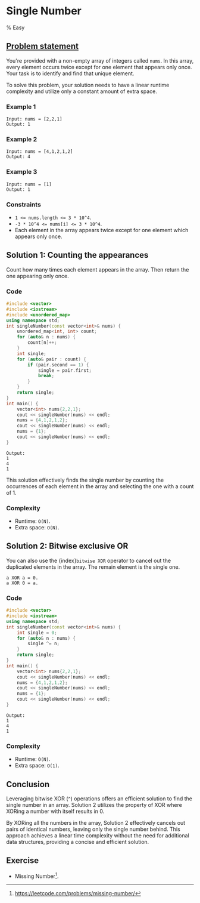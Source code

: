 # Single Number
% Easy
## [Problem statement](https://leetcode.com/problems/single-number/description/)

You're provided with a non-empty array of integers called `nums`. In this array, every element occurs twice except for one element that appears only once. Your task is to identify and find that unique element.

To solve this problem, your solution needs to have a linear runtime complexity and utilize only a constant amount of extra space.

### Example 1

```text
Input: nums = [2,2,1]
Output: 1
```

### Example 2
```text
Input: nums = [4,1,2,1,2]
Output: 4
```
### Example 3
```text
Input: nums = [1]
Output: 1
``` 

### Constraints

* `1 <= nums.length <= 3 * 10^4`.
* `-3 * 10^4 <= nums[i] <= 3 * 10^4`.
* Each element in the array appears twice except for one element which appears only once.

## Solution 1: Counting the appearances
Count how many times each element appears in the array. Then return the one appearing only once.

### Code

```cpp
#include <vector>
#include <iostream>
#include <unordered_map>
using namespace std;
int singleNumber(const vector<int>& nums) {
    unordered_map<int, int> count;
    for (auto& n : nums) {
        count[n]++;
    }
    int single;
    for (auto& pair : count) {
        if (pair.second == 1) {
            single = pair.first;
            break;
        }
    }
    return single;
}
int main() {
    vector<int> nums{2,2,1};
    cout << singleNumber(nums) << endl;
    nums = {4,1,2,1,2};
    cout << singleNumber(nums) << endl;
    nums = {1};
    cout << singleNumber(nums) << endl;
}
```
```text
Output:
1
4
1
```
This solution effectively finds the single number by counting the occurrences of each element in the array and selecting the one with a count of 1.

### Complexity

* Runtime: `O(N)`.
* Extra space: `O(N)`.

## Solution 2: Bitwise exclusive OR

You can also use the {index}`bitwise XOR` operator to cancel out the duplicated elements in the array. The remain element is the single one.

```text
a XOR a = 0.
a XOR 0 = a.
```

### Code

```cpp
#include <vector>
#include <iostream>
using namespace std;
int singleNumber(const vector<int>& nums) {
    int single = 0;
    for (auto& n : nums) {
        single ^= n;
    }
    return single;
}
int main() {
    vector<int> nums{2,2,1};
    cout << singleNumber(nums) << endl;
    nums = {4,1,2,1,2};
    cout << singleNumber(nums) << endl;
    nums = {1};
    cout << singleNumber(nums) << endl;
}
```
```text
Output:
1
4
1
```

### Complexity

* Runtime: `O(N)`.
* Extra space: `O(1)`.

## Conclusion

Leveraging bitwise XOR (^) operations offers an efficient solution to find the single number in an array. Solution 2 utilizes the property of XOR where XORing a number with itself results in 0. 

By XORing all the numbers in the array, Solution 2 effectively cancels out pairs of identical numbers, leaving only the single number behind. This approach achieves a linear time complexity without the need for additional data structures, providing a concise and efficient solution.

## Exercise
- Missing Number[^ex].

[^ex]: https://leetcode.com/problems/missing-number/